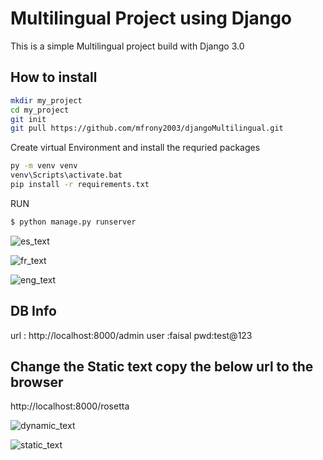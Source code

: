 # Multilingual Project using Django

This is a simple Multilingual project build with Django 3.0




## How to install
   
```bash
mkdir my_project
cd my_project
git init
git pull https://github.com/mfrony2003/djangoMultilingual.git
```
Create virtual Environment and install the requried packages
```bash
py -m venv venv
venv\Scripts\activate.bat
pip install -r requirements.txt
```
RUN
```bash
$ python manage.py runserver
```
![es_text](https://github.com/mfrony2003/djangoMultilingual/assets/26355258/aeed8596-7dd7-47e9-b21e-ebc4dcd74637)

![fr_text](https://github.com/mfrony2003/djangoMultilingual/assets/26355258/ff579165-10f1-4814-bc89-0e2f4e9f7f09)

![eng_text](https://github.com/mfrony2003/djangoMultilingual/assets/26355258/be72c3aa-c865-49fc-9fa6-3154a38fa54e)

## DB Info
 url : http://localhost:8000/admin
 user :faisal
 pwd:test@123
 
 ## Change the Static text copy the below url to the browser
   http://localhost:8000/rosetta

![dynamic_text](https://github.com/mfrony2003/djangoMultilingual/assets/26355258/165adea5-5f06-489a-9aad-3f2bdd9ff49f)
   
![static_text](https://github.com/mfrony2003/djangoMultilingual/assets/26355258/3cf8e36c-8b34-4e9d-a65e-5664b119a073)
   

